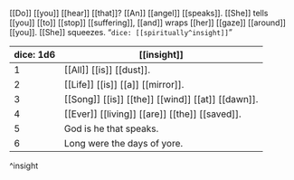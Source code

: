 [[Do]] [[you]] [[hear]] [[that]]? [[An]] [[angel]] [[speaks]]. [[She]] tells [[you]] [[to]] [[stop]] [[suffering]], [[and]] wraps [[her]] [[gaze]] [[around]] [[you]]. [[She]] squeezes. “`dice: [[spiritually^insight]]`”

| dice: 1d6 | [[insight]]                                       |
| --------- | ------------------------------------------------- |
| 1         | [[All]] [[is]] [[dust]].                          |
| 2         | [[Life]] [[is]] [[a]] [[mirror]].                 |
| 3         | [[Song]] [[is]] [[the]] [[wind]] [[at]] [[dawn]]. |
| 4         | [[Ever]] [[living]] [[are]] [[the]] [[saved]].    |
| 5         | God is he that speaks.                            |
| 6         | Long were the days of yore.                                                  |
^insight









